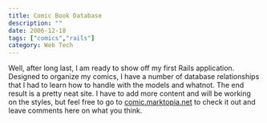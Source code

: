 ```yaml
---
title: Comic Book Database
description: ""
date: 2006-12-18
tags: ["comics","rails"]
category: Web Tech
---
```



Well, after long last, I am ready to show off my first Rails application.  Designed to organize my comics, I have a number of database relationships that I had to learn how to handle with the models and whatnot.  The end result is a pretty neat site.  I have to add more content and will be working on the styles, but feel free to go to <a href="https://web.archive.org/web/20131211115308/http://comic.marktopia.net/" target="">comic.marktopia.net</a> to check it out and leave comments here on what you think.
